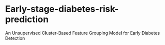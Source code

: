 # Early-stage-diabetes-risk-prediction
An Unsupervised Cluster-Based Feature Grouping Model for Early Diabetes Detection
